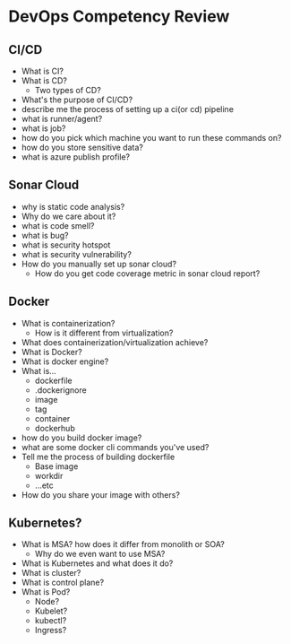 # DevOps Competency Review

## CI/CD
- What is CI?
- What is CD?
  - Two types of CD?
- What's the purpose of CI/CD?
- describe me the process of setting up a ci(or cd) pipeline
- what is runner/agent?
- what is job?
- how do you pick which machine you want to run these commands on?
- how do you store sensitive data?
- what is azure publish profile?

## Sonar Cloud
- why is static code analysis?
- Why do we care about it?
- what is code smell?
- what is bug?
- what is security hotspot
- what is security vulnerability?
- How do you manually set up sonar cloud?
    - How do you get code coverage metric in sonar cloud report?

## Docker
- What is containerization?
  - How is it different from virtualization?
- What does containerization/virtualization achieve?
- What is Docker?
- What is docker engine?
- What is...
  - dockerfile
  - .dockerignore
  - image
  - tag
  - container
  - dockerhub
- how do you build docker image?
- what are some docker cli commands you've used?
- Tell me the process of building dockerfile
  - Base image
  - workdir
  - ...etc
- How do you share your image with others?

## Kubernetes?
- What is MSA? how does it differ from monolith or SOA?
  - Why do we even want to use MSA?
- What is Kubernetes and what does it do?
- What is cluster?
- What is control plane?
- What is Pod?
  - Node?
  - Kubelet?
  - kubectl?
  - Ingress?